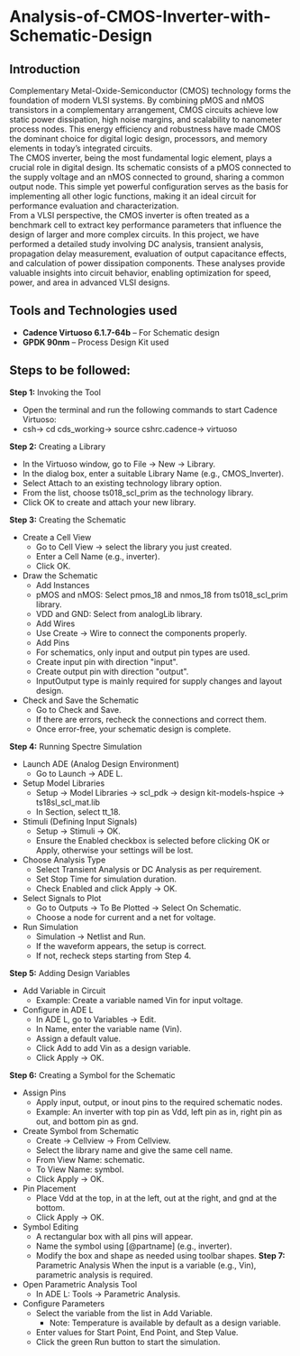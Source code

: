 # Analysis-of-CMOS-Inverter-with-Schematic-Design
 ## Introduction
 Complementary Metal-Oxide-Semiconductor (CMOS) technology forms the foundation of modern VLSI systems. By combining pMOS and nMOS transistors in a complementary arrangement, CMOS circuits achieve low static       power dissipation, high noise margins, and scalability to nanometer process nodes. This energy efficiency and robustness have made CMOS the dominant choice for digital logic design, processors, and memory         elements in today’s integrated circuits.<br>
The CMOS inverter, being the most fundamental logic element, plays a crucial role in digital design. Its schematic consists of a pMOS connected to the supply voltage and an nMOS connected to ground, sharing a     common output node. This simple yet powerful configuration serves as the basis for implementing all other logic functions, making it an ideal circuit for performance evaluation and characterization.<br>
From a VLSI perspective, the CMOS inverter is often treated as a benchmark cell to extract key performance parameters that influence the design of larger and more complex circuits. In this project, we have performed a detailed study involving DC analysis, transient analysis, propagation delay measurement, evaluation of output capacitance effects, and calculation of power dissipation components. These analyses provide valuable insights into circuit behavior, enabling optimization for speed, power, and area in advanced VLSI designs.

## Tools and Technologies used
- **Cadence Virtuoso 6.1.7-64b** – For Schematic design  
- **GPDK 90nm** – Process Design Kit used

## Steps to be followed:
 **Step 1:** Invoking the Tool
  - Open the terminal and run the following commands to start Cadence Virtuoso:
  - csh-> cd cds_working-> source cshrc.cadence-> virtuoso <br>
  
**Step 2:** Creating a Library
  - In the Virtuoso window, go to File → New → Library.
  - In the dialog box, enter a suitable Library Name (e.g., CMOS_Inverter).
  - Select Attach to an existing technology library option.
  - From the list, choose ts018_scl_prim as the technology library.
  - Click OK to create and attach your new library. <br>
  
**Step 3:** Creating the Schematic
  - Create a Cell View
    - Go to Cell View → select the library you just created.
    - Enter a Cell Name (e.g., inverter).
    - Click OK.
  - Draw the Schematic
    -  Add Instances
      - pMOS and nMOS: Select pmos_18 and nmos_18 from ts018_scl_prim library.
      - VDD and GND: Select from analogLib library.
    -  Add Wires
      -  Use Create → Wire to connect the components properly.
    -  Add Pins
      - For schematics, only input and output pin types are used.
      - Create input pin with direction "input".
      - Create output pin with direction "output".
      - InputOutput type is mainly required for supply changes and layout design.
   - Check and Save the Schematic
      - Go to Check and Save.
      - If there are errors, recheck the connections and correct them.
      - Once error-free, your schematic design is complete.<br>
      
**Step 4:** Running Spectre Simulation
  - Launch ADE (Analog Design Environment)
    - Go to Launch → ADE L.
  - Setup Model Libraries
    - Setup → Model Libraries → scl_pdk → design kit-models-hspice → ts18sl_scl_mat.lib
    - In Section, select tt_18.
  - Stimuli (Defining Input Signals)
    - Setup → Stimuli → OK.
    - Ensure the Enabled checkbox is selected before clicking OK or Apply, otherwise your settings will be lost.
  - Choose Analysis Type
    - Select Transient Analysis or DC Analysis as per requirement.
    - Set Stop Time for simulation duration.
    - Check Enabled and click Apply → OK.
  - Select Signals to Plot
    - Go to Outputs → To Be Plotted → Select On Schematic.
    - Choose a node for current and a net for voltage.
  - Run Simulation
    - Simulation → Netlist and Run.
    - If the waveform appears, the setup is correct.
    - If not, recheck steps starting from Step 4.<br>
    
**Step 5:** Adding Design Variables
  - Add Variable in Circuit
    - Example: Create a variable named Vin for input voltage.
  - Configure in ADE L
    - In ADE L, go to Variables → Edit.
    - In Name, enter the variable name (Vin).
    - Assign a default value.
    - Click Add to add Vin as a design variable.
    - Click Apply → OK.<br>
    
**Step 6:**  Creating a Symbol for the Schematic     
  - Assign Pins
    - Apply input, output, or inout pins to the required schematic nodes.
    - Example: An inverter with top pin as Vdd, left pin as in, right pin as out, and bottom pin as gnd.
  - Create Symbol from Schematic
    - Create → Cellview → From Cellview.
    - Select the library name and give the same cell name.
    - From View Name: schematic.
    - To View Name: symbol.
    - Click Apply → OK.
  - Pin Placement
    - Place Vdd at the top, in at the left, out at the right, and gnd at the bottom.
    - Click Apply → OK.
  - Symbol Editing
    - A rectangular box with all pins will appear.
    - Name the symbol using [@partname] (e.g., inverter).
    - Modify the box and shape as needed using toolbar shapes.
 **Step 7:**  Parametric Analysis
  When the input is a variable (e.g., Vin), parametric analysis is required.     
  - Open Parametric Analysis Tool
    - In ADE L: Tools → Parametric Analysis.
  - Configure Parameters
    - Select the variable from the list in Add Variable.
       - Note: Temperature is available by default as a design variable.
    - Enter values for Start Point, End Point, and Step Value.
    - Click the green Run button to start the simulation.
   







